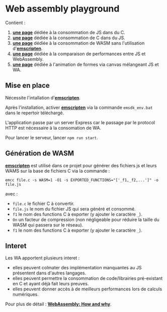 # Web assembly playground

Contient :
1. **[une page][JSinCLink]** dédiée à la consommation de JS dans du C.
1. **[une page][CinJSLink]** dédiée à la consommation de C dans du JS.
1. **[une page][WASMLink]** dédiée à la consommation de WASM sans l'utilisation d'**[emscripten][emscriptenLink]**.
1. **[une page][PerfLink]** dédiée à la comparaison de performances entre JS et WebAssembly.
1. **[une page][CanvasLink]** dédiée à l'animation de formes via canvas mélangeant JS et WA.

## Mise en place

Nécessite l'intallation d'**[emscripten][emscriptenInstallLink]**.

Après l'installation, activer **[emscripten][emscriptenLink]** via la commande `emsdk_env.bat` dans le repertoir téléchargé.

L'application passe par un server Express car le passage par le protocol HTTP est nécessaire à la consomation de WA.

Pour lancer le serveur, lancer `npm run start`.

## Génération de WASM

**[emscripten][emscriptenInstallLink]** est utilisé dans ce projet pour générer des fichiers js et leurs WAMS sur la base de fichiers C via la commande :

`emcc file.c -s WASM=1 -O1 -s EXPORTED_FUNCTIONS="['_f1,_f2,...']" -o file.js`

avec :
- `file.c` le fichier C à convertir.
- `file.js` le nom du fichier JS qui sera généré et consommé.
- `f1` le nom des functions C à exporter (y ajouter le caractère `_`).
- `On` un facteur de compression (non négligeable pour réduire la taille du WASM qui passera sur le réseau).
- `f1` le nom des functions C à exporter (y ajouter le caractère `_`).

## Interet

Les WA apportent plusieurs interet :
- elles peuvent colmater des implémentation manquantes au JS présentent dans d'autres langages.
- elles peuvent permettre la consommation de code/librairies pré-existant en C et ayant déjà fait leurs preuves.
- elles peuvent donner accès à de meilleurs performances lors de calculs numériques.

Pour plus de détail : **[WebAssembly: How and why][webassemblyLink]**.

[JSinCLink]: https://hugomencoboni.github.io/webassemblyplayground/consumeCinJS/index.html
[CinJSLink]: https://hugomencoboni.github.io/webassemblyplayground/consumeJSinC/index.html
[WASMLink]: https://hugomencoboni.github.io/webassemblyplayground/consumeWithoutEmscripten/index.html
[PerfLink]: https://hugomencoboni.github.io/webassemblyplayground/fibonacci/index.html
[CanvasLink]: https://hugomencoboni.github.io/webassemblyplayground/canvasBox/index.html

[emscriptenLink]: https://emscripten.org/docs/getting_started/downloads.html
[emscriptenInstallLink]: https://emscripten.org/docs/getting_started/downloads.html
[webassemblyLink]: https://blog.logrocket.com/webassembly-how-and-why-559b7f96cd71/